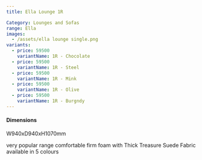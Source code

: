 ```yaml
---
title: Ella Lounge 1R

Category: Lounges and Sofas
range: Ella
images:
  - /assets/ella lounge single.png
variants:
  - price: 59500
    variantName: 1R - Chocolate
  - price: 59500
    variantName: 1R - Steel
  - price: 59500
    variantName: 1R - Mink
  - price: 59500
    variantName: 1R - Olive
  - price: 59500
    variantName: 1R - Burgndy
---
```


#### Dimensions

W940xD940xH1070mm

very popular range comfortable firm foam with Thick Treasure Suede Fabric available in 5 colours
